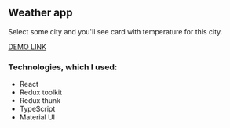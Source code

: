 ## Weather app

Select some city and you'll see card with temperature for this city.

[DEMO LINK](https://iwanttosmile4u.github.io/weather_app/)

### Technologies, which I used: 
- React
- Redux toolkit
- Redux thunk
- TypeScript
- Material UI 
